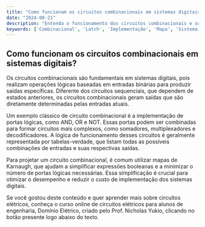 ```yaml
---
title: "Como funcionam os circuitos combinacionais em sistemas digitais?"
date: "2024-08-21"
description: "Entenda o funcionamento dos circuitos combinacionais e sua importância em sistemas digitais."
keywords: ['Combinacional', 'Latch', 'Implementação', 'Mapa', 'Sistema', 'tabela-verdade', 'binário']
---
```


## Como funcionam os circuitos combinacionais em sistemas digitais?

Os circuitos combinacionais são fundamentais em sistemas digitais, pois realizam operações lógicas baseadas em entradas binárias para produzir saídas específicas. Diferente dos circuitos sequenciais, que dependem de estados anteriores, os circuitos combinacionais geram saídas que são diretamente determinadas pelas entradas atuais.

Um exemplo clássico de circuito combinacional é a implementação de portas lógicas, como AND, OR e NOT. Essas portas podem ser combinadas para formar circuitos mais complexos, como somadores, multiplexadores e decodificadores. A lógica de funcionamento desses circuitos é geralmente representada por tabelas-verdade, que listam todas as possíveis combinações de entradas e suas respectivas saídas.

Para projetar um circuito combinacional, é comum utilizar mapas de Karnaugh, que ajudam a simplificar expressões booleanas e a minimizar o número de portas lógicas necessárias. Essa simplificação é crucial para otimizar o desempenho e reduzir o custo de implementação dos sistemas digitais.

Se você gostou deste conteúdo e quer aprender mais sobre circuitos elétricos, conheça o curso online de circuitos elétricos para alunos de engenharia, Domínio Elétrico, criado pelo Prof. Nicholas Yukio, clicando no botão presente logo abaixo do texto.